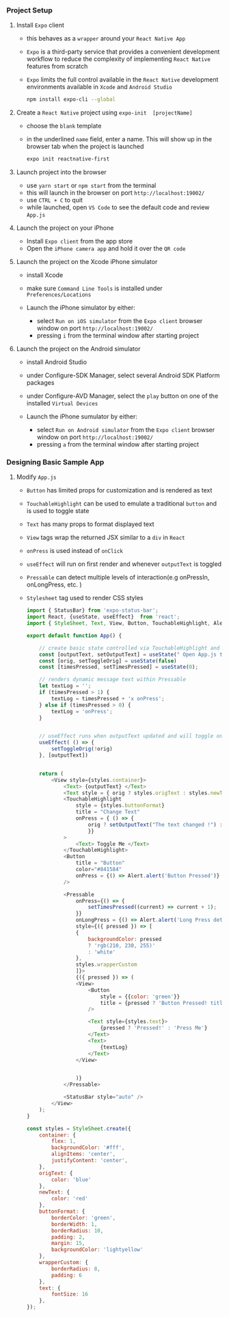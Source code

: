 ### Project Setup

1) Install `Expo` client

	- this behaves as a `wrapper` around your `React Native App`
	- `Expo` is a third-party service that provides a convenient development workflow to reduce the complexity of implementing `React Native` features from scratch
	- `Expo` limits the full control available in the `React Native` development environments available in `Xcode` and `Android Studio`

		~~~ bash
		npm install expo-cli --global
		~~~

2) Create a `React Native` project using `expo-init  [projectName]`

   - choose the `blank` template
   - in the underlined `name` field, enter a name. This will show up in the browser tab when the project is launched

		~~~ bash
		expo init reactnative-first
		~~~

3) Launch project into the browser 
	- use `yarn start` or `npm start` from the terminal
	- this will launch in the browser on port `http://localhost:19002/`
	- use `CTRL + C` to quit
	- while launched, open `VS Code` to see the default code and review `App.js`

4) Launch the project on your iPhone
	- Install `Expo client` from the app store
	- Open the `iPhone camera app` and hold it over the `QR code`

5) Launch the project on the Xcode iPhone simulator
	- install Xcode
	- make sure `Command Line Tools` is installed under `Preferences/Locations`

	- Launch the iPhone simulator by either:
		- select `Run on iOS simulator` from the `Expo client` browser window on port `http://localhost:19002/`
    	- pressing `i` from the terminal window after starting project

6)  Launch the project on the Android simulator 
	- install Android Studio 
    - under Configure-SDK Manager, select several Android SDK Platform packages
    - under Configure-AVD Manager, select the `play` button on one of the installed `Virtual Devices`

  	- Launch the iPhone sumulator by either:
        - select `Run on Android simulator` from the `Expo client` browser window on port `http://localhost:19002/`
        - pressing `a` from the terminal window after starting project

### Designing Basic Sample App

1) Modify `App.js`

   - `Button` has limited props for customization and is rendered as text
   - `TouchableHighlight` can be used to emulate a traditional `button` and is used to toggle state
   - `Text` has many props to format displayed text
   - `View` tags wrap the returned JSX similar to a `div` in `React`
   - `onPress` is used instead of `onClick`
   - `useEffect` will run on first render and whenever `outputText` is toggled 
   - `Pressable` can detect multiple levels of interaction(e.g onPressIn, onLongPress, etc. )
   - `Stylesheet` tag used to render CSS styles

       	~~~ js
		import { StatusBar} from 'expo-status-bar';
		import React, {useState, useEffect}  from 'react';
		import { StyleSheet, Text, View, Button, TouchableHighlight, Alert, Pressable } from 'react-native';

		export default function App() {

			// create basic state controlled via TouchableHighlight and Pressable
			const [outputText, setOutputText] = useState(" Open App.js to start experimenting ! ")
			const [orig, setToggleOrig] = useState(false)
			const [timesPressed, setTimesPressed] = useState(0);

			// renders dynamic message text within Pressable
			let textLog = '';
			if (timesPressed > 1) {
				textLog = timesPressed + 'x onPress';
			} else if (timesPressed > 0) {
				textLog = 'onPress';
			}


			// useEffect runs when outputText updated and will toggle on first render as well
			useEffect( () => {
				setToggleOrig(!orig)
			}, [outputText])


			return (
				<View style={styles.container}>
					<Text> {outputText} </Text>
					<Text style = { orig ? styles.origText : styles.newText } > orig is {orig.toString()} </Text>
					<TouchableHighlight 
						style = {styles.buttonFormat}
						title = "Change Text" 
						onPress = { () => {
							orig ? setOutputText("The text changed !") : setOutputText(" Open App.js to start experimenting !")		
							}}
					>
						<Text> Toggle Me </Text>		
					</TouchableHighlight>
					<Button
						title = "Button"
						color="#841584"
						onPress = {() => Alert.alert('Button Pressed')}	
					/>

					<Pressable
						onPress={() => {
							setTimesPressed((current) => current + 1);
						}}
						onLongPress = {() => Alert.alert('Long Press detected')}
						style={({ pressed }) => [
						{
							backgroundColor: pressed
							? 'rgb(210, 230, 255)'
							: 'white'
						},
						styles.wrapperCustom
						]}>
						{({ pressed }) => (
						<View>
							<Button
								style = {{color: 'green'}}
								title = {pressed ? 'Button Pressed! title' : 'Press Me Button title'}			
							/>

							<Text style={styles.text}>
								{pressed ? 'Pressed!' : 'Press Me'}
							</Text>
							<Text>
								{textLog}
							</Text>
						</View>


						)}
					</Pressable>

					<StatusBar style="auto" />
				</View>
			);
		}

		const styles = StyleSheet.create({
			container: {
				flex: 1,
				backgroundColor: '#fff',
				alignItems: 'center',
				justifyContent: 'center',
			},
			origText: {
				color: 'blue'
			},
			newText: {
				color: 'red'
			},
			buttonFormat: {
				borderColor: 'green',
				borderWidth: 1,
				borderRadius: 10,
				padding: 2,
				margin: 15,
				backgroundColor: 'lightyellow'
			},
			wrapperCustom: {
				borderRadius: 8,
				padding: 6
			},
			text: {
				fontSize: 16
			},
		});